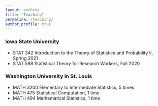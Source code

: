 ```yaml
---
layout: archive
title: "Teaching"
permalink: /teaching/
author_profile: true
---
```


### Iowa State University
* STAT 342 Introduction to the Theory of Statistics and Probability II, Spring 2021
* STAT 588 Statistical Theory for Research Workers, Fall 2020


### Washington University in St. Louis
* MATH 3200 Elementary to Intermediate Statistics, 5 times
* MATH 475 Statistical Computation, 1 time
* MATH 494 Mathematical Statistics, 1 time
